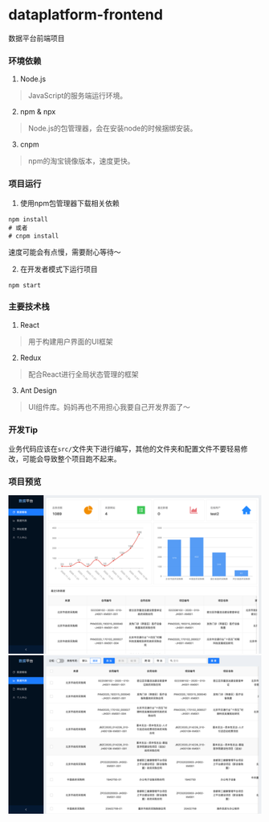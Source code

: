 dataplatform-frontend
=====
数据平台前端项目

### 环境依赖

1. Node.js 
> JavaScript的服务端运行环境。

2. npm & npx
> Node.js的包管理器，会在安装node的时候捆绑安装。

3. cnpm
> npm的淘宝镜像版本，速度更快。

### 项目运行

1. 使用npm包管理器下载相关依赖
```
npm install
# 或者
# cnpm install
```
速度可能会有点慢，需要耐心等待～

2. 在开发者模式下运行项目
```
npm start
```

### 主要技术栈

1. React
> 用于构建用户界面的UI框架

2. Redux
> 配合React进行全局状态管理的框架

3. Ant Design
> UI组件库。妈妈再也不用担心我要自己开发界面了～


### 开发Tip

业务代码应该在`src/`文件夹下进行编写，其他的文件夹和配置文件不要轻易修改，可能会导致整个项目跑不起来。

### 项目预览

![1.png](./images/preview-1.png)
![2.png](./images/preview-2.png)

